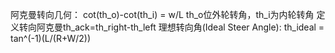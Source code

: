 阿克曼转向几何：
cot(th_o)-cot(th_i) = w/L
th_o位外轮转角，th_i为内轮转角
定义转向阿克曼th_ack=th_right-th_left
理想转向角(Ideal Steer Angle): th_ideal = tan^(-1)(L/(R+W/2))